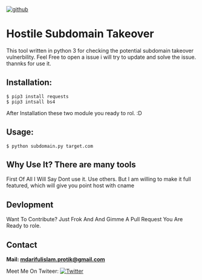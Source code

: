 [![github](https://img.shields.io/badge/Version%3A-1.0-brightgreen.svg)](https://github.com/arifulprotik/sub-domain-takeover/)
# Hostile Subdomain Takeover 
This tool written in python 3 for checking the potential subdomain takeover vulnerbility. Feel Free to open a issue i will try to update and solve the issue. 
thannks for use it.

## Installation:
    $ pip3 install requests
    $ pip3 intsall bs4
After Installation these two module you ready to rol. :D 
## Usage:
    $ python subdomain.py target.com
## Why Use It? There are many tools
First Of All I Will Say Dont use it. Use others. 
But I am willing to make it full featured, which will give you point host with cname

## Devlopment 
Want To Contribute? 
Just Frok And And Gimme  A Pull Request You Are Ready to role. 

## Contact 
**Mail: mdarifulislam.protik@gmail.com**


Meet Me On Twiteer: [![Twitter](https://img.shields.io/badge/twitter-@ArifulProtik-blue.svg)](https://twitter.com/ArifulProtik)
